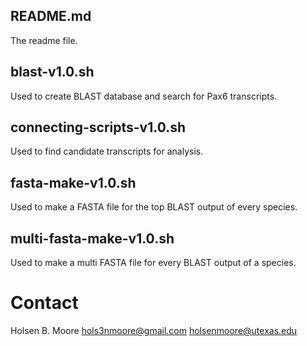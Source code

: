 ## README.md
The readme file.

## blast-v1.0.sh
Used to create BLAST database and search for Pax6 transcripts.

## connecting-scripts-v1.0.sh
Used to find candidate transcripts for analysis.

## fasta-make-v1.0.sh
Used to make a FASTA file for the top BLAST output of every species.

## multi-fasta-make-v1.0.sh
Used to make a multi FASTA file for every BLAST output of a species.

# Contact
Holsen B. Moore
hols3nmoore@gmail.com
holsenmoore@utexas.edu
